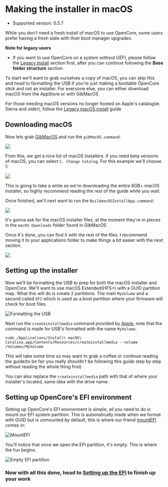 
# Making the installer in macOS

* Supported version: 0.5.7

While you don't need a fresh install of macOS to use OpenCore, some users prefer having a fresh slate with their boot manager upgrades.

**Note for legacy users**

* If you want to use OpenCore on a system without UEFI, please follow the [Legacy Install](https://dortania.github.io/OpenCore-Desktop-Guide/extras/legacy.html) section first, after you can continue following the **Base folder structure** section

To start we'll want to grab ourselves a copy of macOS, you can skip this and head to formatting the USB if you're just making a bootable OpenCore stick and not an installer. For everyone else, you can either download macOS from the AppStore or with GibMacOS

For those needing macOS versions no longer hosted on Apple's catalog(ie. Sierra and older), follow the [Legacy macOS install](/installer-guide/legacy-mac-install.md) guide

## Downloading macOS

Now lets grab [GibMacOS](https://github.com/corpnewt/gibMacOS) and run the `gibMacOS.command`:

![](/images/installer-guide/mac-install-md/gib.png)

From this, we get a nice list of macOS installers. If you need beta versions of macOS, you can select `C. Change Catalog`. For this example we'll choose 1:

![](/images/installer-guide/mac-install-md/gib-process.png)

This is going to take a while as we're downloading the entire 8GB+ macOS installer, so highly recommend reading the rest of the guide while you wait.

Once finished, we'll next want to run the `BuildmacOSInstallApp.command`:

![](/images/installer-guide/mac-install-md/gib-location.png)

It's gonna ask for the macOS installer files, at the moment they're in pieces in the `macOS Downloads` folder found in GibMacOS

Once it's done, you can find it with the rest of the files. I recommend moving it to your applications folder to make things a bit easier with the next section.

![](/images/installer-guide/mac-install-md/gib-done.png)

## Setting up the installer

Now we'll be formatting the USB to prep for both the macOS installer and OpenCore. We'll want to use macOS Extended(HFS+) with a GUID partition map. What this will do is create 2 partitions. The main `MyVolume` and a second called `EFI` which is used as a boot partition where your firmware will check for boot files.

![Formatting the USB](/images/installer-guide/mac-install-md/format-usb.png)

Next run the `createinstallmedia` command provided by [Apple](https://support.apple.com/en-us/HT201372), note that the command is made for USB's formatted with the name `MyVolume`:

```text
sudo /Applications/Install\ macOS\ Catalina.app/Contents/Resources/createinstallmedia --volume /Volumes/MyVolume
```

This will take some time so may want to grab a coffee or continue reading the guide(to be fair you really shouldn't be following this guide step by step without reading the whole thing first)

You can also replace the `createinstallmedia` path with that of where your installer's located, same idea with the drive name.

## Setting up OpenCore's EFI environment

Setting up OpenCore's EFI environment is simple, all you need to do is mount our EFI system partition. This is automatically made when we format with GUID but is unmounted by default, this is where our friend [mountEFI](https://github.com/corpnewt/MountEFI) comes in:

![MountEFI](/images/installer-guide/mac-install-md/mount-efi-usb.png)

You'll notice that once we open the EFI partition, it's empty. This is where the fun begins.

![Empty EFI partition](/images/installer-guide/mac-install-md/base-efi.png)

### Now with all this done, head to [Setting up the EFI](/installer-guide/opencore-efi.md) to finish up your work
